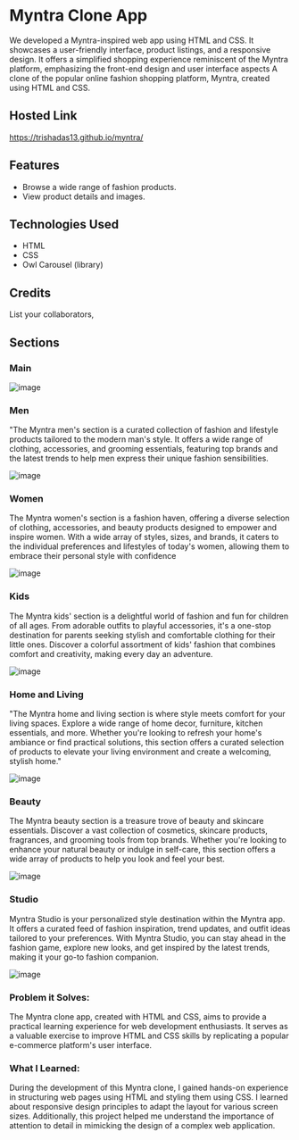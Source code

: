 # Myntra Clone App

We developed a Myntra-inspired web app using HTML and CSS. It showcases a user-friendly interface, product listings, and a responsive design. 
It offers a simplified shopping experience reminiscent of the Myntra platform, emphasizing the front-end design and user interface aspects
A clone of the popular online fashion shopping platform, Myntra, created using HTML and CSS.


## Hosted Link
https://trishadas13.github.io/myntra/

## Features

- Browse a wide range of fashion products.
- View product details and images.

## Technologies Used

- HTML
- CSS
- Owl Carousel (library)

## Credits

List your collaborators,

## Sections 

### Main

![image](https://github.com/sanketmahadik191/kids_myntra3/assets/125791466/ab8e79cc-e0ee-451c-bd01-5f492b5dd9df)

### Men

"The Myntra men's section is a curated collection of fashion and lifestyle products tailored to the modern man's style. 
It offers a wide range of clothing, accessories, and grooming essentials, featuring top brands and the latest trends to help men express their unique fashion sensibilities.

![image](https://github.com/sanketmahadik191/kids_myntra3/assets/125791466/d322bdfe-4517-42e2-8814-bf4e28cf0715)

### Women

The Myntra women's section is a fashion haven, offering a diverse selection of clothing, accessories, and beauty products designed to empower and inspire women.
With a wide array of styles, sizes, and brands, it caters to the individual preferences and lifestyles of today's women, allowing them to embrace their personal style with confidence

![image](https://github.com/sanketmahadik191/kids_myntra3/assets/125791466/ae94a01b-7aac-48d7-b23d-0213a9a1286e)

### Kids

The Myntra kids' section is a delightful world of fashion and fun for children of all ages. From adorable outfits to playful accessories, 
it's a one-stop destination for parents seeking stylish and comfortable clothing for their little ones. Discover a colorful assortment of kids' 
fashion that combines comfort and creativity, making every day an adventure.

![image](https://github.com/sanketmahadik191/kids_myntra3/assets/125791466/756ae7c0-1d68-473c-bcef-99ff465a8da5)

### Home and Living

"The Myntra home and living section is where style meets comfort for your living spaces. Explore a wide range of home decor, furniture, 
kitchen essentials, and more. Whether you're looking to refresh your home's ambiance or find practical solutions, this section offers a 
curated selection of products to elevate your living environment and create a welcoming, stylish home."

![image](https://github.com/sanketmahadik191/kids_myntra3/assets/125791466/3d11cf89-73d4-4763-863f-c4ffb3eecbef)

### Beauty

The Myntra beauty section is a treasure trove of beauty and skincare essentials. Discover a vast collection of cosmetics, skincare products,
fragrances, and grooming tools from top brands. Whether you're looking to enhance your natural beauty or indulge in self-care, this section 
offers a wide array of products to help you look and feel your best.

![image](https://github.com/sanketmahadik191/kids_myntra3/assets/125791466/16ffc386-06de-47b3-8633-50d66a44f72e)

### Studio

Myntra Studio is your personalized style destination within the Myntra app. It offers a curated feed of fashion inspiration, trend updates, 
and outfit ideas tailored to your preferences. With Myntra Studio, you can stay ahead in the fashion game, explore new looks, and get inspired 
by the latest trends, making it your go-to fashion companion.

![image](https://github.com/sanketmahadik191/kids_myntra3/assets/125791466/296c4887-e2fc-45e3-91ee-d09732d84e54)



### Problem it Solves:

The Myntra clone app, created with HTML and CSS, aims to provide a practical learning experience for web development enthusiasts. 
It serves as a valuable exercise to improve HTML and CSS skills by replicating a popular e-commerce platform's user interface.

### What I Learned: 

During the development of this Myntra clone, I gained hands-on experience in structuring web pages using HTML and styling them using CSS.
I learned about responsive design principles to adapt the layout for various screen sizes. Additionally, this project helped me understand
the importance of attention to detail in mimicking the design of a complex web application.




